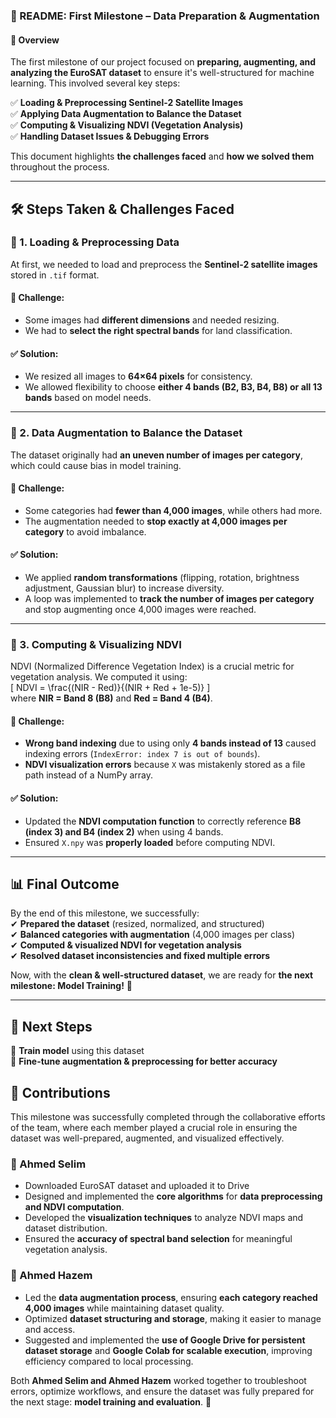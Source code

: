 ### **🚀 README: First Milestone – Data Preparation & Augmentation**  

#### **📌 Overview**  
The first milestone of our project focused on **preparing, augmenting, and analyzing the EuroSAT dataset** to ensure it's well-structured for machine learning. This involved several key steps:  

✅ **Loading & Preprocessing Sentinel-2 Satellite Images**  
✅ **Applying Data Augmentation to Balance the Dataset**  
✅ **Computing & Visualizing NDVI (Vegetation Analysis)**  
✅ **Handling Dataset Issues & Debugging Errors**  

This document highlights **the challenges faced** and **how we solved them** throughout the process.  

---

## **🛠 Steps Taken & Challenges Faced**  

### **🔹 1. Loading & Preprocessing Data**  
At first, we needed to load and preprocess the **Sentinel-2 satellite images** stored in `.tif` format.  
#### **🚧 Challenge:**  
- Some images had **different dimensions** and needed resizing.  
- We had to **select the right spectral bands** for land classification.  

#### **✅ Solution:**  
- We resized all images to **64×64 pixels** for consistency.  
- We allowed flexibility to choose **either 4 bands (B2, B3, B4, B8) or all 13 bands** based on model needs.  

---

### **🔹 2. Data Augmentation to Balance the Dataset**  
The dataset originally had **an uneven number of images per category**, which could cause bias in model training.  
#### **🚧 Challenge:**  
- Some categories had **fewer than 4,000 images**, while others had more.  
- The augmentation needed to **stop exactly at 4,000 images per category** to avoid imbalance.  

#### **✅ Solution:**  
- We applied **random transformations** (flipping, rotation, brightness adjustment, Gaussian blur) to increase diversity.  
- A loop was implemented to **track the number of images per category** and stop augmenting once 4,000 images were reached.  

---

### **🔹 3. Computing & Visualizing NDVI**  
NDVI (Normalized Difference Vegetation Index) is a crucial metric for vegetation analysis. We computed it using:  
\[
NDVI = \frac{(NIR - Red)}{(NIR + Red + 1e-5)}
\]  
where **NIR = Band 8 (B8)** and **Red = Band 4 (B4)**.  

#### **🚧 Challenge:**  
- **Wrong band indexing** due to using only **4 bands instead of 13** caused indexing errors (`IndexError: index 7 is out of bounds`).  
- **NDVI visualization errors** because `X` was mistakenly stored as a file path instead of a NumPy array.  

#### **✅ Solution:**  
- Updated the **NDVI computation function** to correctly reference **B8 (index 3) and B4 (index 2)** when using 4 bands.  
- Ensured `X.npy` was **properly loaded** before computing NDVI.  

---

## **📊 Final Outcome**
By the end of this milestone, we successfully:  
✔ **Prepared the dataset** (resized, normalized, and structured)  
✔ **Balanced categories with augmentation** (4,000 images per class)  
✔ **Computed & visualized NDVI for vegetation analysis**  
✔ **Resolved dataset inconsistencies and fixed multiple errors**  

Now, with the **clean & well-structured dataset**, we are ready for **the next milestone: Model Training!** 🚀  

---

## **📌 Next Steps**
🔹 **Train model** using this dataset  
🔹 **Fine-tune augmentation & preprocessing for better accuracy**  


## **🎯 Contributions**  

This milestone was successfully completed through the collaborative efforts of the team, where each member played a crucial role in ensuring the dataset was well-prepared, augmented, and visualized effectively.  

### **🔹 Ahmed Selim**  
- Downloaded EuroSAT dataset and uploaded it to Drive
- Designed and implemented the **core algorithms** for **data preprocessing and NDVI computation**.  
- Developed the **visualization techniques** to analyze NDVI maps and dataset distribution.  
- Ensured the **accuracy of spectral band selection** for meaningful vegetation analysis.  

### **🔹 Ahmed Hazem**  
- Led the **data augmentation process**, ensuring **each category reached 4,000 images** while maintaining dataset quality.  
- Optimized **dataset structuring and storage**, making it easier to manage and access.  
- Suggested and implemented the **use of Google Drive for persistent dataset storage** and **Google Colab for scalable execution**, improving efficiency compared to local processing.  

Both **Ahmed Selim and Ahmed Hazem** worked together to troubleshoot errors, optimize workflows, and ensure the dataset was fully prepared for the next stage: **model training and evaluation**. 🚀  
